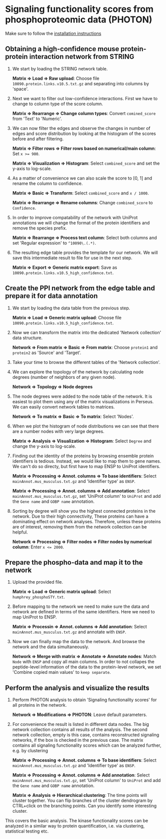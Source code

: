 # Signaling functionality scores from phosphoproteomic data (PHOTON)

Make sure to follow the [installation instructions](installation.md)

## Obtaining a high-confidence mouse protein-protein interaction network from STRING
1. We start by loading the STRING network table.

    **Matrix => Load => Raw upload**: Choose file `10090.protein.links.v10.5.txt.gz` and
    separating into columns by 'space'.

2. Next we want to filter out low-confidence interactions.
    First we have to change to column type of the score column.

    **Matrix => Rearrange => Change column types**: Convert `comined_score` from 'Text' to 'Numeric'.

3. We can now filter the edges and observe the changes in number of edges
    and score distribution by looking at the histogram of the scores before and after filtering.

    **Matrix => Filter rows => Filter rows based on numerical/main column**: Set `x >= 900`.

    **Matrix => Visualization => Histogram**: Select `combined_score` and set the y-axis to log-scale.

4. As a matter of convenience we can also scale the score to [0, 1] and rename the column to confidence.

    **Matrix => Basic => Transform**: Select `combined_score` and `x / 1000`.

    **Matrix => Rearrange => Rename columns**: Change `combined_score` to `Confidence`.

5. In order to improve compatability of the network with UniProt annotations we will
    change the format of the protein identifiers and remove the species prefix.

    **Matrix => Rearrange => Process text column**: Select both columns and set 'Regular expression' to `^10090\.(.*)`.

6. The resulting edge table provides the template for our network. We will save this
    intermediate result to file for use in the next step.

    **Matrix => Export => Generic matrix export**: Save as `10090.protein.links.v10.5_high_confidence.txt`.

## Create the PPI network from the edge table and prepare it for data annotation

1. We start by loading the data table from the previous step.

    **Matrix => Load => Generic matrix upload**: Choose file `10090.protein.links.v10.5_high_confidence.txt`.

2. Now we can transform the matrix into the dedicated 'Network collection' data structure.

    **Network => From matrix => Basic => From matrix**: Choose `protein1` and `protein2` as 'Source' and 'Target'.

3. Take your time to browse the different tables of the 'Network collection'.

4. We can explore the topology of the network by calculating node degrees (number of neighbors of any given node).

    **Network => Topology => Node degrees**

5. The node degrees were added to the node table of the network. It is easiest to plot them
    using any of the matrix visualizations in Perseus. We can easily convert network tables
    to matrices.

    **Network => To matrix => Basic => To matrix**: Select 'Nodes'.

6. When we plot the histogram of node distributions we can see that there are a number nodes with
    very large degrees.

    **Matrix => Analysis => Visualization => Histogram**: Select `Degree` and change the y-axis to log-scale.

7. Finding out the identity of the proteins by browsing ensemble protein identifiers is tedious.
    Instead, we would like to map them to gene names. We can't do so directy, but first have to map
    ENSP to UniProt identifiers.

    **Matrix => Processing => Annot. columns => To base identifiers**: Select `mainAnnot.mus_musculus.txt.gz`
    and 'Identifier type' as `ENSP`.

    **Matrix => Processing => Annot. columns => Add annotation**: Select `mainAnnot.mus_musculus.txt.gz`,
    set 'UniProt column' to `UniProt` and add the `Gene name` and `GOBP name` annotation.

8. Sorting by degree will show you the highest connected proteins in the network. Due to their high connectivity,
    These proteins can have a dominating effect on network analyses. Therefore, unless these proteins
    are of interest, removing them from the network collection can be helpful.

    **Network => Processing => Filter nodes => Filter nodes by numerical column**: Enter `x <= 2000`.

## Prepare the phospho-data and map it to the network

1. Upload the provided file.

    **Matrix => Load => Generic matrix upload**: Select `humphrey_phosphoSTY.txt`.

2. Before mapping to the network we need to make sure the data and network are defined
    in terms of the same identifiers. Here we need to map UniProt to ENSP.

    **Matrix => Processin => Annot. columns => Add annotation**: Select `mainAnnot.mus_musculus.txt.gz`
    and annotate with `ENSP`.

3. Now we can finally map the data to the network. And browse the network and the data simultaneously.

    **Network => Merge with matrix => Annotate => Annotate nodes**: Match `Node` with `ENSP` and copy
    all main columns. In order to not collapes the peptide-level information of the data to the
    protein-level network, we set 'Combine copied main values' to `keep separate`.

## Perform the analysis and visualize the results

1. Perform PHOTON analysis to obtain 'Signaling functionality scores' for all proteins in the network.

    **Network => Modifications => PHOTON**: Leave default parameters.

2. For convenience the result is listed in different data nodes. The big network collection contains
    all results of the analysis. The second network collection, empty is this case, contains reconstructed
    signaling networks, if the box is checked in the previous case. The matrix contains all signaling
    functionality scores which can be analyzed further, e.g. by clustering

    **Matrix => Processing => Annot. columns => To base identifiers**: Select `mainAnnot.mus_musculus.txt.gz`
    and 'Identifier type' as `ENSP`.

    **Matrix => Processing => Annot. columns => Add annotation**: Select `mainAnnot.mus_musculus.txt.gz`,
    set 'UniProt column' to `UniProt` and add the `Gene name` and `GOBP name` annotation.

    **Matrix => Analysis => Hierarchical clustering**: The time points will cluster together. You can
    flip branches of the cluster dendrogram by CTRL+click on the branching points. Can you
    identify some interesting cluster.

This covers the basic analysis. The kinase functionality scores can be analyzed in a similar way
to protein quantification, i.e. via clustering, statistical testing etc.

